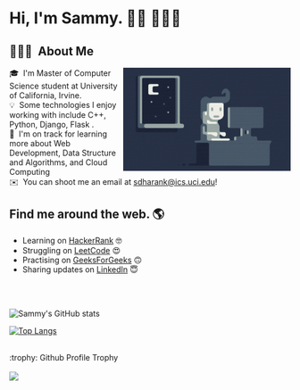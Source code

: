 # Hi, I'm Sammy. 👋🏾 👩🏾‍💻



## 👨🏻‍💻 &nbsp;About Me

<img alt="Night Coding" src="https://raw.githubusercontent.com/AVS1508/AVS1508/master/assets/Night-Coding.gif" align="right"/>

🎓 &nbsp;I'm Master of Computer Science student at University of California, Irvine.\
💡 &nbsp;Some technologies I enjoy working with include C++, Python, Django, Flask .\
🌱 &nbsp;I'm on track for learning more about Web Development, Data Structure and Algorithms, and Cloud Computing\
✉️ &nbsp;You can shoot me an email at sdharank@ics.uci.edu! 



## Find me around the web. 🌎

- Learning on <a href="https://www.hackerrank.com/anshmishra9415">HackerRank</a> 🤓
- Struggling on <a href="https://leetcode.com/user4547K/">LeetCode</a> 😍
- Practising on <a href="">GeeksForGeeks</a> 🙃
- Sharing updates on <a href="https://www.linkedin.com/in/samruddhi-dharankar/">LinkedIn</a> 😇

 <br>
 <br>

![Sammy's GitHub stats](https://github-readme-stats.vercel.app/api?username=samruddhiDharankar&show_icons=true&theme=radical)

[![Top Langs](https://github-readme-stats.vercel.app/api/top-langs/?username=samruddhiDharankar&layout=compact)](https://github.com/samruddhiDharankar/github-readme-stats)

<br>

<summary>:trophy: Github Profile Trophy</summary>
  <br/>
  <img src="https://github-profile-trophy.vercel.app/?username=samruddhiDharankar&theme=monokai&row=1&no-frame=true&no-bg=true/">

<br>

<!-- <summary>:chart_with_upwards_trend: Contribution Graph </summary>
   <br/>
   <img src="https://activity-graph.herokuapp.com/graph?username=samruddhiDharankar&theme=xcode" alt="Contribution Graph" align="center" /> -->
